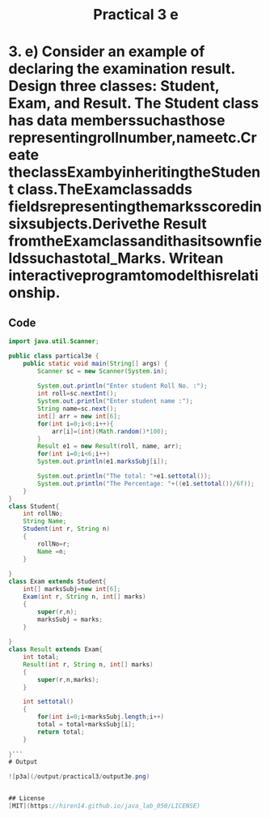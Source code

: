 <h1 align="center" style="margin-top: 0px;">
Practical 3 e 
</h1>

#	3. 	e) Consider an example of declaring the examination result. Design three classes: Student, Exam, and Result. The Student class has data memberssuchasthose representingrollnumber,nameetc.Create theclassExambyinheritingtheStudent class.TheExamclassadds fieldsrepresentingthemarksscoredinsixsubjects.Derivethe Result fromtheExamclassandithasitsownfieldssuchastotal_Marks. Writean interactiveprogramtomodelthisrelationship. 	 	

## Code 

```java
import java.util.Scanner;

public class partical3e {
    public static void main(String[] args) {
        Scanner sc = new Scanner(System.in);
       
        System.out.println("Enter student Roll No. :");
        int roll=sc.nextInt();
        System.out.println("Enter student name :");
        String name=sc.next();
        int[] arr = new int[6];
        for(int i=0;i<6;i++){
            arr[i]=(int)(Math.random()*100);
        }            
        Result e1 = new Result(roll, name, arr);    
        for(int i=0;i<6;i++)
        System.out.println(e1.marksSubj[i]);

        System.out.println("The total: "+e1.settotal());
        System.out.println("The Percentage: "+((e1.settotal())/6f));
    }
}
class Student{
    int rollNo;
    String Name;
    Student(int r, String n)
    {
        rollNo=r;
        Name =n;
    }
    
}
class Exam extends Student{
    int[] marksSubj=new int[6];
    Exam(int r, String n, int[] marks)
    {
        super(r,n);
        marksSubj = marks;
    }
    
}
class Result extends Exam{
    int total;
    Result(int r, String n, int[] marks)
    {
        super(r,n,marks);
    }

    int settotal()
    {
        for(int i=0;i<marksSubj.length;i++)
        total = total+marksSubj[i];
        return total;
    }
    
}```
# Output 

![p3a](/output/practical3/output3e.png)


## License
[MIT](https://hiren14.github.io/java_lab_050/LICENSE)